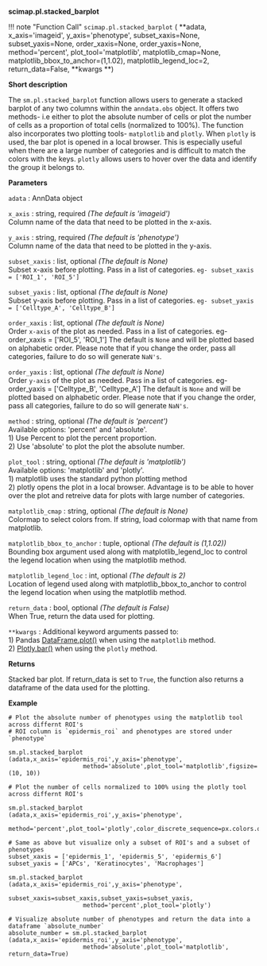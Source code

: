 **scimap.pl.stacked_barplot**

!!! note "Function Call"
    `scimap.pl.stacked_barplot` (
      **adata, 
      x_axis='imageid', y_axis='phenotype',
      subset_xaxis=None, subset_yaxis=None, 
      order_xaxis=None, order_yaxis=None, 
      method='percent', 
      plot_tool='matplotlib', matplotlib_cmap=None, 
      matplotlib_bbox_to_anchor=(1,1.02), matplotlib_legend_loc=2, 
      return_data=False, 
      **kwargs **)

**Short description**

The `sm.pl.stacked_barplot` function allows users to generate a stacked barplot of any two columns
within the `anndata.obs` object. It offers two methods- i.e either to plot the absolute number of cells 
or plot the number of cells as a proportion of total cells (normalized to 100%). 
The function also incorporates two plotting tools- `matplotlib` and `plotly`. When `plotly` is used,
the bar plot is opened in a local browser. This is especially useful when there are a large number of
categories and is difficult to match the colors with the keys. `plotly` allows users to hover over the
data and identify the group it belongs to. 

**Parameters**

`adata` : AnnData object   

`x_axis` : string, required *(The default is 'imageid')*  
        Column name of the data that need to be plotted in the x-axis.
        
`y_axis` : string, required *(The default is 'phenotype')*  
        Column name of the data that need to be plotted in the y-axis.
        
`subset_xaxis` : list, optional *(The default is None)*  
        Subset x-axis before plotting. Pass in a list of categories. `eg- subset_xaxis = ['ROI_1', 'ROI_5']`
        
`subset_yaxis` : list, optional *(The default is None)*  
        Subset y-axis before plotting. Pass in a list of categories. `eg- subset_yaxis = ['Celltype_A', 'Celltype_B']`
        
`order_xaxis` : list, optional *(The default is None)*  
        Order `x-axis` of the plot as needed. Pass in a list of categories. eg- order_xaxis = ['ROI_5', 'ROI_1']
        The default is `None` and will be plotted based on alphabetic order. Please note that if you change the order, pass all categories, failure to do so
        will generate `NaN's`.
        
`order_yaxis` : list, optional *(The default is None)*  
        Order `y-axis` of the plot as needed. Pass in a list of categories. eg- order_yaxis = ['Celltype_B', 'Celltype_A']
        The default is `None` and will be plotted based on alphabetic order. Please note that if you change the order, pass all categories, failure to do so
        will generate `NaN's`. 
        
`method` : string, optional *(The default is 'percent')*  
        Available options: 'percent' and 'absolute'.  
        1) Use Percent to plot the percent proportion.  
        2) Use 'absolute' to plot the plot the absolute number.  
        
`plot_tool` : string, optional *(The default is 'matplotlib')*  
        Available options: 'matplotlib' and 'plotly'.  
        1) matplotlib uses the standard python plotting method  
        2) plotly opens the plot in a local browser. Advantage is to be able 
        to hover over the plot and retreive data for plots with large number of categories.
        
`matplotlib_cmap` : string, optional *(The default is None)*  
        Colormap to select colors from. If string, load colormap with that name from matplotlib. 
        
`matplotlib_bbox_to_anchor` : tuple, optional *(The default is (1,1.02))*  
        Bounding box argument used along with matplotlib_legend_loc to control
        the legend location when using the matplotlib method.
        
`matplotlib_legend_loc` : int, optional *(The default is 2)*  
        Location of legend used along with matplotlib_bbox_to_anchor to control
        the legend location when using the matplotlib method.
        
`return_data` : bool, optional *(The default is False)*  
        When True, return the data used for plotting.
        
`**kwargs` : Additional keyword arguments passed to:  
        1) Pandas [DataFrame.plot()](https://pandas.pydata.org/docs/reference/api/pandas.DataFrame.plot.html#pandas.DataFrame.plot) when using the `matplotlib` method.  
        2) [Plotly.bar()](https://plotly.com/python-api-reference/generated/plotly.express.bar.html) when using the `plotly` method.


**Returns**

Stacked bar plot. If return_data is set to `True`, the function also returns a dataframe of the data used for the plotting.

**Example**

```
# Plot the absolute number of phenotypes using the matplotlib tool across differnt ROI's
# ROI column is `epidermis_roi` and phenotypes are stored under `phenotype`

sm.pl.stacked_barplot (adata,x_axis='epidermis_roi',y_axis='phenotype',
                     method='absolute',plot_tool='matplotlib',figsize=(10, 10))
    
# Plot the number of cells normalized to 100% using the plotly tool across differnt ROI's
    
sm.pl.stacked_barplot (adata,x_axis='epidermis_roi',y_axis='phenotype',
                     method='percent',plot_tool='plotly',color_discrete_sequence=px.colors.qualitative.Alphabet)
    
# Same as above but visualize only a subset of ROI's and a subset of phenotypes
subset_xaxis = ['epidermis_1', 'epidermis_5', 'epidermis_6']
subset_yaxis = ['APCs', 'Keratinocytes', 'Macrophages']
    
sm.pl.stacked_barplot (adata,x_axis='epidermis_roi',y_axis='phenotype',
                     subset_xaxis=subset_xaxis,subset_yaxis=subset_yaxis,
                     method='percent',plot_tool='plotly')
    
# Visualize absolute number of phenotypes and return the data into a dataframe `absolute_number`
absolute_number = sm.pl.stacked_barplot (adata,x_axis='epidermis_roi',y_axis='phenotype',
                     method='absolute',plot_tool='matplotlib', return_data=True)
```

